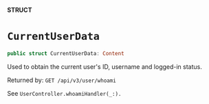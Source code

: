 **STRUCT**

# `CurrentUserData`

```swift
public struct CurrentUserData: Content
```

Used to obtain the current user's ID, username and logged-in status.

Returned by: `GET /api/v3/user/whoami`

See `UserController.whoamiHandler(_:).`
